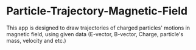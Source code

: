 # Particle-Trajectory-Magnetic-Field
This app is designed to draw trajectories of charged particles' motions in magnetic field, 
using given data (E-vector, B-vector, Charge, particle's mass, velocity and etc.)
